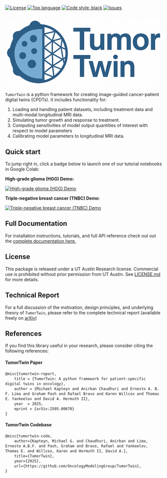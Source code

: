 
[![License](https://img.shields.io/github/license/OncologyModelingGroup/TumorTwin)](./LICENSE.md)
[![Top language](https://img.shields.io/github/languages/top/OncologyModelingGroup/TumorTwin)](https://www.python.org)
[![Code style: black](https://img.shields.io/badge/code%20style-black-000000.svg)](https://black.readthedocs.io/en/stable/)
[![Issues](https://img.shields.io/github/issues/OncologyModelingGroup/TumorTwin)](https://github.com/OncologyModelingGroup/TumorTwin/issues)

## ![TumorTwin Logo](assets/tumor_twin.png)
`TumorTwin` is a python framework for creating image-guided cancer-patient digital twins (CPDTs). It includes functionality for:
1. Loading and handling patient datasets, including treatment data and multi-modal longitudinal MRI data.
2. Simulating tumor growth and response to treatment.
3. Computing sensitivities of model output quantities of interest with respect to model parameters
4. Calibrating model parameters to longitudinal MRI data.

## Quick start
To jump right in, click a badge below to launch one of our tutorial notebooks in Google Colab:

**High-grade glioma (HGG) Demo:**

[![High-grade glioma (HGG) Demo](https://colab.research.google.com/assets/colab-badge.svg)](https://colab.research.google.com/github/OncologyModelingGroup/TumorTwin/blob/main/tutorials/HGG_Demo.ipynb)

**Triple-negative breast cancer (TNBC) Demo**:

[![Triple-negative breast cancer (TNBC) Demo](https://colab.research.google.com/assets/colab-badge.svg)](https://colab.research.google.com/github/OncologyModelingGroup/TumorTwin/blob/main/tutorials/TNBC_Demo.ipynb)

## Full Documentation

For installation instructions, tutorials, and full API reference check out out the [complete documentation here.](https://OncologyModelingGroup.github.io/TumorTwin)

## License

This package is released under a UT Austin Research license. Commercial use is prohibited without prior permission from UT Austin. See [LICENSE.md](./LICENSE.md) for more details.

## Technical Report
For a full discussion of the motivation, design principles, and underlying theory of `TumorTwin`, please refer to the complete technical report (available freely on [arXiv](https://arxiv.org/abs/2505.00670))

## References
If you find this library useful in your research, please consider citing the following references:
#### TumorTwin Paper
```
@misc{tumortwin-report,
	title = {TumorTwin: A python framework for patient-specific digital twins in oncology},
	author = {Michael Kapteyn and Anirban Chaudhuri and Ernesto A. B. F. Lima and Graham Pash and Rafael Bravo and Karen Willcox and Thomas E. Yankeelov and David A. Hormuth II},
	year  = 2025,
	eprint = {arXiv:2505.00670}
}
```
#### TumorTwin Codebase
```
@misc{tumortwin-code,
	author={Kapteyn, Michael G. and Chaudhuri, Anirban and Lima, Ernesto A.B.F. and Pash, Graham and Bravo, Rafael and Yankeelov, Thomas E. and Willcox, Karen and Hormuth II, David A.},
	title={TumorTwin},
	year={2025},
	url={https://github.com/OncologyModelingGroup/TumorTwin},
}
```
